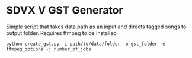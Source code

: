 # SDVX V GST Generator
Simple script that takes data path as an input and directs tagged songs to output folder. 
Requires ffmpeg to be installed
```
python create_gst.py -i path/to/data/folder -o gst_folder -e ffmpeg_options -j number_of_jobs
```
